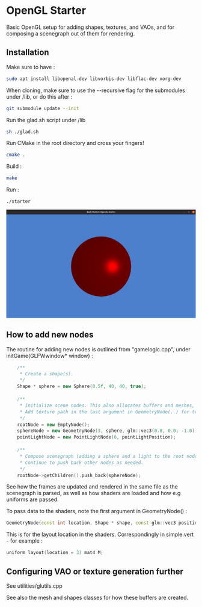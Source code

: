 # OpenGL Starter

Basic OpenGL setup for adding shapes, textures, and VAOs, and for composing a scenegraph out of them for rendering.

## Installation
Make sure to have :
```bash
sudo apt install libopenal-dev libvorbis-dev libflac-dev xorg-dev
```
When cloning, make sure to use the --recursive flag for the submodules under /lib, or do this after : 
```bash
git submodule update --init
```
Run the glad.sh script under /lib
```bash
sh ./glad.sh
```
Run CMake in the root directory and cross your fingers! 

```bash
cmake .
```
Build :
```bash
make
```
Run :
```bash
./starter
```
![Sphere](screenshot.png)

## How to add new nodes
The routine for adding new nodes is outlined from "gamelogic.cpp", under initGame(GLFWwindow* window) : 
```C++
    /**
     * Create a shape(s). 
     */ 
    Shape * sphere = new Sphere(0.5f, 40, 40, true);

    /** 
     * Initialize scene nodes. This also allocates buffers and meshes, or texture buffers.
     * Add texture path in the last argument in GeometryNode(..) for texture generation. 
     */
    rootNode = new EmptyNode();
    sphereNode = new GeometryNode(3, sphere, glm::vec3(0.0, 0.0, -1.0), ""); //Add texture in last arg if needed
    pointLightNode = new PointLightNode(6, pointLightPosition);

    /** 
     * Compose scenegraph (adding a sphere and a light to the root node)
     * Continue to push back other nodes as needed. 
     */
    rootNode->getChildren().push_back(sphereNode);
 ```
 See how the frames are updated and rendered in the same file as the scenegraph is parsed, as well as how shaders are loaded and how e.g uniforms are passed. 
 
To pass data to the shaders, note the first argument in GeometryNode() : 

```C++
GeometryNode(const int location, Shape * shape, const glm::vec3 position, std::string texturePath)
```
This is for the layout location in the shaders. Correspondingly in simple.vert - for example : 

```C++
uniform layout(location = 3) mat4 M;
```

## Configuring VAO or texture generation further

See utilities/glutils.cpp

See also the mesh and shapes classes for how these buffers are created. 
    
